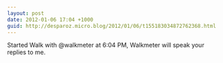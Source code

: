 ```yaml
---
layout: post
date: 2012-01-06 17:04 +1000
guid: http://desparoz.micro.blog/2012/01/06/t155183034872762368.html
---
```

Started Walk with @walkmeter at 6:04 PM, Walkmeter will speak your replies to me.
